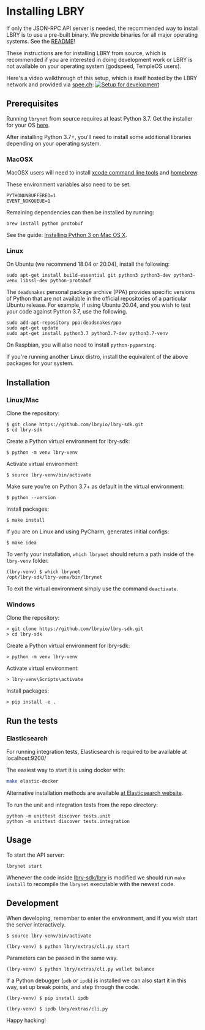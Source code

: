 # Installing LBRY

If only the JSON-RPC API server is needed, the recommended way to install LBRY
is to use a pre-built binary. We provide binaries for all major operating
systems. See the [README](README.md)!

These instructions are for installing LBRY from source, which is recommended
if you are interested in doing development work or LBRY is not available
on your operating system (godspeed, TempleOS users).

Here's a video walkthrough of this setup, which is itself hosted
by the LBRY network and provided via [spee.ch](https://github.com/lbryio/spee.ch):
[![Setup for development](https://spee.ch/2018-10-04-17-13-54-017046806.png)](https://spee.ch/967f99344308f1e90f0620d91b6c93e4dfb240e0/lbrynet-dev-setup.mp4)

## Prerequisites

Running `lbrynet` from source requires at least Python 3.7.
Get the installer for your OS [here](https://www.python.org/downloads/release/python-370/).

After installing Python 3.7+, you'll need to install some additional libraries
depending on your operating system.

### MacOSX

MacOSX users will need to install [xcode command line tools](https://developer.xamarin.com/guides/testcloud/calabash/configuring/osx/install-xcode-command-line-tools/) and [homebrew](http://brew.sh/).

These environment variables also need to be set:
```
PYTHONUNBUFFERED=1
EVENT_NOKQUEUE=1
```

Remaining dependencies can then be installed by running:
```
brew install python protobuf
```

See the guide: [Installing Python 3 on Mac OS X](https://docs.python-guide.org/starting/install3/osx/).

### Linux

On Ubuntu (we recommend 18.04 or 20.04), install the following:
```
sudo apt-get install build-essential git python3 python3-dev python3-venv libssl-dev python-protobuf
```

The `deadsnakes` personal package archive (PPA) provides specific versions
of Python that are not available in the official repositories
of a particular Ubuntu release.
For example, if using Ubuntu 20.04, and you wish to test your code
against Python 3.7, use the following.
```
sudo add-apt-repository ppa:deadsnakes/ppa
sudo apt-get update
sudo apt-get install python3.7 python3.7-dev python3.7-venv
```

On Raspbian, you will also need to install `python-pyparsing`.

If you're running another Linux distro, install the equivalent
of the above packages for your system.

## Installation

### Linux/Mac

Clone the repository:
```
$ git clone https://github.com/lbryio/lbry-sdk.git
$ cd lbry-sdk
```

Create a Python virtual environment for lbry-sdk:
```
$ python -m venv lbry-venv
```

Activate virtual environment:
```
$ source lbry-venv/bin/activate
```

Make sure you're on Python 3.7+ as default in the virtual environment:
```
$ python --version
```

Install packages:
```
$ make install
```

If you are on Linux and using PyCharm, generates initial configs:
```
$ make idea
```

To verify your installation, `which lbrynet` should return a path inside
of the `lbry-venv` folder.
```
(lbry-venv) $ which lbrynet
/opt/lbry-sdk/lbry-venv/bin/lbrynet
```

To exit the virtual environment simply use the command `deactivate`.

### Windows

Clone the repository:
```
> git clone https://github.com/lbryio/lbry-sdk.git
> cd lbry-sdk
```

Create a Python virtual environment for lbry-sdk:
```
> python -m venv lbry-venv
```

Activate virtual environment:
```
> lbry-venv\Scripts\activate
```

Install packages:
```
> pip install -e .
```

## Run the tests
### Elasticsearch

For running integration tests, Elasticsearch is required to be available at localhost:9200/

The easiest way to start it is using docker with:
```bash
make elastic-docker
```

Alternative installation methods are available [at Elasticsearch website](https://www.elastic.co/guide/en/elasticsearch/reference/current/install-elasticsearch.html).

To run the unit and integration tests from the repo directory:
```
python -m unittest discover tests.unit
python -m unittest discover tests.integration
```

## Usage

To start the API server:
```
lbrynet start
```

Whenever the code inside [lbry-sdk/lbry](./lbry)
is modified we should run `make install` to recompile the `lbrynet`
executable with the newest code.

## Development

When developing, remember to enter the environment,
and if you wish start the server interactively.
```
$ source lbry-venv/bin/activate

(lbry-venv) $ python lbry/extras/cli.py start
```

Parameters can be passed in the same way.
```
(lbry-venv) $ python lbry/extras/cli.py wallet balance
```

If a Python debugger (`pdb` or `ipdb`) is installed we can also start it
in this way, set up break points, and step through the code.
```
(lbry-venv) $ pip install ipdb

(lbry-venv) $ ipdb lbry/extras/cli.py
```

Happy hacking!

